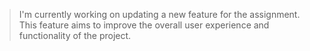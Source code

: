 > I'm currently working on updating a new feature for the assignment. This feature aims to improve the overall user experience and functionality of the project.